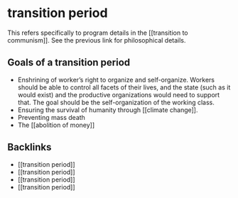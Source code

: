 # transition period

This refers specifically to program details in the [[transition to communism]]. See the previous link for philosophical details.


<a id="orgf26cc9a"></a>

## Goals of a transition period

-   Enshrining of worker&rsquo;s right to organize and self-organize. Workers should be able to control all facets of their lives, and the state (such as it would exist) and the productive organizations would need to support that. The goal should be the self-organization of the working class.
-   Ensuring the survival of humanity through [[climate change]].
-   Preventing mass death
-   The [[abolition of money]]


<a id="org43bcdd0"></a>

## Backlinks

-   [[transition period]]
-   [[transition period]]
-   [[transition period]]
-   [[transition period]]
